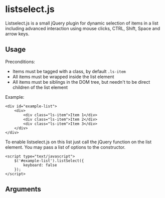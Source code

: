 # listselect.js

Listselect.js is a small jQuery plugin for dynamic selection of items in a list including advanced interaction using
mouse clicks, CTRL, Shift, Space and arrow keys.

## Usage

Preconditions:
* Items must be tagged with a class, by default `.ls-item`
* All items must be wrapped inside the list element
* All items must be siblings in the DOM tree, but needn't to be direct children of the list element

Example:
```
<div id="example-list">
    <div>
        <div class="ls-item">Item 1</div>
        <div class="ls-item">Item 2</div>
        <div class="ls-item">Item 3</div>
    </div>
</div>
```

To enable listselect.js on this list just call the jQuery function on the list element. You may pass a list of options
to the constructor.
```
<script type="text/javascript">
    $('#example-list').listSelect({
        keyboard: false
    });
</script>
```

## Arguments

